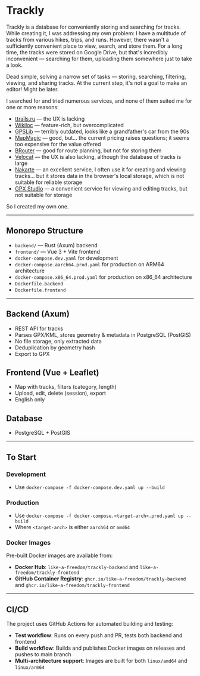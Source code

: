 # Trackly

Trackly is a database for conveniently storing and searching for tracks. While creating it, I was addressing my own problem: I have a multitude of tracks from various hikes, trips, and runs. However, there wasn't a sufficiently convenient place to view, search, and store them. For a long time, the tracks were stored on Google Drive, but that's incredibly inconvenient — searching for them, uploading them somewhere just to take a look.

Dead simple, solving a narrow set of tasks — storing, searching, filtering, viewing, and sharing tracks. At the current step, it's not a goal to make an editor! Might be later.

I searched for and tried numerous services, and none of them suited me for one or more reasons:

- [ttrails.ru](https://ttrails.ru/treks/map) — the UX is lacking
- [Wikiloc](https://www.wikiloc.com) — feature-rich, but overcomplicated
- [GPSLib](http://www.gpslib.ru/) — terribly outdated, looks like a grandfather's car from the 90s
- [MapMagic](https://mapmagic.app/) — good, but... the current pricing raises questions; it seems too expensive for the value offered
- [BRouter](https://brouter.de/brouter-web/) — good for route planning, but not for storing them
- [Velocat](https://velocat.ru/velo/phpBB3/map.php) — the UX is also lacking, although the database of tracks is large
- [Nakarte](https://nakarte.me/) — an excellent service, I often use it for creating and viewing tracks… but it stores data in the browser's local storage, which is not suitable for reliable storage
- [GPX Studio](https://gpx.studio/) — a convenient service for viewing and editing tracks, but not suitable for storage

So I created my own one.

---

## Monorepo Structure

- `backend/`   — Rust (Axum) backend
- `frontend/`  — Vue 3 + Vite frontend
- `docker-compose.dev.yaml` for development
- `docker-compose.aarch64.prod.yaml` for production on ARM64 architecture
- `docker-compose.x86_64.prod.yaml` for production on x86_64 architecture
- `Dockerfile.backend`
- `Dockerfile.frontend`

---

## Backend (Axum)
- REST API for tracks
- Parses GPX/KML, stores geometry & metadata in PostgreSQL (PostGIS)
- No file storage, only extracted data
- Deduplication by geometry hash
- Export to GPX

## Frontend (Vue + Leaflet)
- Map with tracks, filters (category, length)
- Upload, edit, delete (session), export
- English only

## Database
- PostgreSQL + PostGIS

---

## To Start

### Development
- Use `docker-compose -f docker-compose.dev.yaml up --build`

### Production
- Use `docker-compose -f docker-compose.<target-arch>.prod.yaml up --build`
- Where `<target-arch>` is either `aarch64` or `amd64`

### Docker Images
Pre-built Docker images are available from:
- **Docker Hub**: `like-a-freedom/trackly-backend` and `like-a-freedom/trackly-frontend`
- **GitHub Container Registry**: `ghcr.io/like-a-freedom/trackly-backend` and `ghcr.io/like-a-freedom/trackly-frontend`

---

## CI/CD

The project uses GitHub Actions for automated building and testing:
- **Test workflow**: Runs on every push and PR, tests both backend and frontend
- **Build workflow**: Builds and publishes Docker images on releases and pushes to main branch
- **Multi-architecture support**: Images are built for both `linux/amd64` and `linux/arm64`
